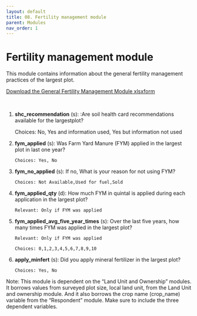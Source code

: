 ```yaml
---
layout: default
title: 08. Fertility management module
parent: Modules
nav_order: 1
---
```


# Fertility management module

This module contains information about the general fertility management practices of the largest plot.

 [Download the General Fertility Management Module xlsxform](Modules/df_fert_mgmt.xlsx)

 
1.  **shc_recommendation** (s): :Are soil health card recommendations available for the largestplot?

    Choices: No, Yes and information used, Yes but information not used

2.  **fym_applied** (s):  Was Farm Yard Manure (FYM) applied in the largest  plot in last one year?

        Choices: Yes, No

3.  **fym_no_applied** (s): If no, What is your reason for not using FYM?

        Choices: Not Available,Used for fuel,Sold

4.  **fym_applied_qty** (d):    How much FYM in quintal is applied during each application in the largest plot?

        Relevant: Only if FYM was applied


5.  **fym_applied_avg_five_year_times** (s): Over the last five years, how many times FYM was applied in the largest plot?

        Relevant: Only if FYM was applied
                
        Choices: 0,1,2,3,4,5,6,7,8,9,10


6.  **apply_minfert** (s): Did you apply mineral fertilizer in the largest plot?

        Choices: Yes, No


<div class = 'alert'>
Note: This module is dependent on the “Land Unit and Ownership” modules. It borrows values from surveyed plot size, local land unit, from the Land Unit and ownership module. And it also borrows the crop name (crop_name) variable from the “Respondent” module. Make sure to include the three dependent variables.
 </div>